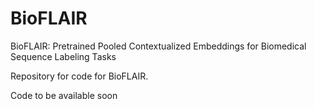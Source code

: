 # BioFLAIR
BioFLAIR: Pretrained Pooled Contextualized Embeddings for Biomedical Sequence Labeling Tasks

Repository for code for BioFLAIR.

Code to be available soon
